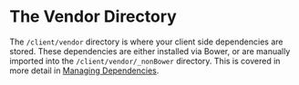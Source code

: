 # The Vendor Directory

The `/client/vendor` directory is where your client side dependencies are stored. These dependencies are either installed via Bower, or are manually imported into the `/client/vendor/_nonBower` directory. This is covered in more detail in [Managing Dependencies](https://github.com/justinsisley/Mercenary/wiki/Managing-Dependencies).